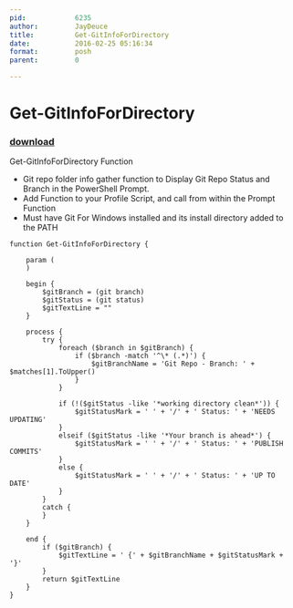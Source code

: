 ```yaml
---
pid:            6235
author:         JayDeuce
title:          Get-GitInfoForDirectory
date:           2016-02-25 05:16:34
format:         posh
parent:         0

---
```


# Get-GitInfoForDirectory

### [download](//scripts/6235.ps1)

Get-GitInfoForDirectory Function
- Git repo folder info gather function to Display Git Repo Status and Branch in the PowerShell Prompt.
- Add Function to your Profile Script, and call from within the Prompt Function
- Must have Git For Windows installed and its install directory added to the PATH

```posh
function Get-GitInfoForDirectory {

    param (
    )

    begin {
        $gitBranch = (git branch)
        $gitStatus = (git status)
        $gitTextLine = ""
    }

    process {
        try {
            foreach ($branch in $gitBranch) {
                if ($branch -match '^\* (.*)') {
                    $gitBranchName = 'Git Repo - Branch: ' + $matches[1].ToUpper()
    	        }
            }
    
            if (!($gitStatus -like '*working directory clean*')) {
                $gitStatusMark = ' ' + '/' + ' Status: ' + 'NEEDS UPDATING'
            }
            elseif ($gitStatus -like '*Your branch is ahead*') {
                $gitStatusMark = ' ' + '/' + ' Status: ' + 'PUBLISH COMMITS'
            }
            else {
                $gitStatusMark = ' ' + '/' + ' Status: ' + 'UP TO DATE'
            }
        }
        catch {
        }
    }

    end {
        if ($gitBranch) { 
            $gitTextLine = ' {' + $gitBranchName + $gitStatusMark + '}'            
        }
        return $gitTextLine       
    }    
}
```
